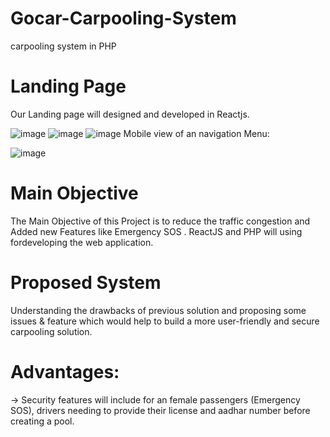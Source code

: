 # Gocar-Carpooling-System
carpooling system in PHP
# Landing Page
Our Landing page will designed and developed in Reactjs.

![image](https://github.com/raghulvj01/Gocar-Carpooling-System/assets/69421772/45c0cb43-629f-4d34-88b2-86fcda646345)
![image](https://github.com/raghulvj01/Gocar-Carpooling-System/assets/69421772/45899336-d35b-4af9-a2f6-d463f17a3b2c)
![image](https://github.com/raghulvj01/Gocar-Carpooling-System/assets/69421772/3e52882f-aa15-4a6a-938b-86ef048dcefa)
Mobile view of an navigation Menu:

![image](https://github.com/raghulvj01/Gocar-Carpooling-System/assets/69421772/220933c2-6ad4-437c-9d77-b840e25b723d)
# Main Objective 
The Main Objective of this Project is to reduce the traffic congestion and Added new Features like Emergency SOS . ReactJS and PHP will using fordeveloping the web application.
# Proposed System 
Understanding the drawbacks of previous solution and proposing some issues & feature which would help to build a more user-friendly and secure carpooling solution.
# Advantages: 
-> Security features will include for an female passengers (Emergency SOS), drivers needing to provide their license and aadhar number before creating a pool.

